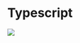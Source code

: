 # Typescript
<a href="https://github.com/zhaokaiwin/Typescript">
  <img align="center" src="https://github-readme-stats.vercel.app/api/pin/?username=zhaokaiwin&repo=github-readme-stats" />
</a>
